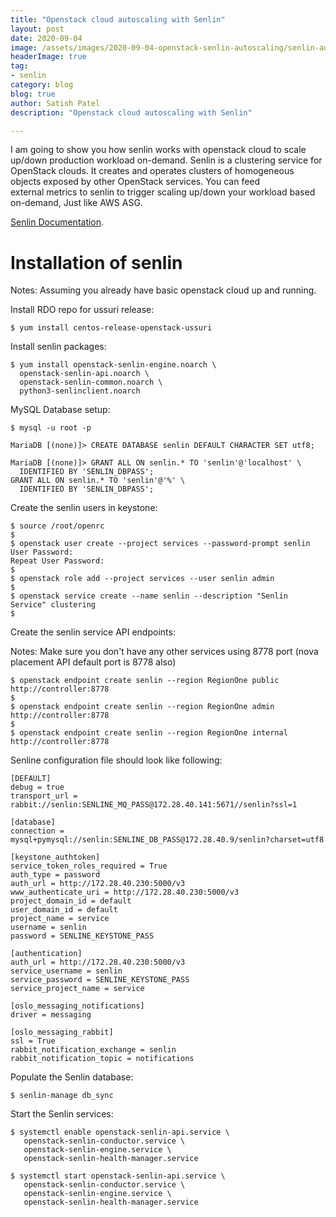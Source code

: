 ```yaml
---
title: "Openstack cloud autoscaling with Senlin"
layout: post
date: 2020-09-04
image: /assets/images/2020-09-04-openstack-senlin-autoscaling/senlin-autoscale.png
headerImage: true
tag:
- senlin
category: blog
blog: true
author: Satish Patel
description: "Openstack cloud autoscaling with Senlin"

---
```


I am going to show you how senlin works with openstack cloud to scale up/down production workload on-demand. Senlin is a clustering service for OpenStack clouds. It creates and operates clusters of homogeneous objects exposed by other OpenStack services. You can feed external metrics to senlin to trigger scaling up/down your workload based on-demand, Just like AWS ASG.

<!--more-->
[Senlin Documentation](https://docs.openstack.org/senlin/latest/install/).

# Installation of senlin 

Notes: Assuming you already have basic openstack cloud up and running.

Install RDO repo for ussuri release:

```
$ yum install centos-release-openstack-ussuri
```

Install senlin packages:

```
$ yum install openstack-senlin-engine.noarch \
  openstack-senlin-api.noarch \
  openstack-senlin-common.noarch \
  python3-senlinclient.noarch
```

MySQL Database setup:

```
$ mysql -u root -p

MariaDB [(none)]> CREATE DATABASE senlin DEFAULT CHARACTER SET utf8;

MariaDB [(none)]> GRANT ALL ON senlin.* TO 'senlin'@'localhost' \
  IDENTIFIED BY 'SENLIN_DBPASS';
GRANT ALL ON senlin.* TO 'senlin'@'%' \
  IDENTIFIED BY 'SENLIN_DBPASS';
```

Create the senlin users in keystone:

```
$ source /root/openrc
$
$ openstack user create --project services --password-prompt senlin
User Password:
Repeat User Password:
$
$ openstack role add --project services --user senlin admin
$
$ openstack service create --name senlin --description "Senlin Service" clustering
$
```

Create the senlin service API endpoints:

Notes: Make sure you don't have any other services using 8778 port (nova placement API default port is 8778 also)

```
$ openstack endpoint create senlin --region RegionOne public http://controller:8778
$
$ openstack endpoint create senlin --region RegionOne admin http://controller:8778
$
$ openstack endpoint create senlin --region RegionOne internal http://controller:8778
```

Senline configuration file should look like following:

```
[DEFAULT]
debug = true
transport_url = rabbit://senlin:SENLINE_MQ_PASS@172.28.40.141:5671//senlin?ssl=1

[database]
connection = mysql+pymysql://senlin:SENLINE_DB_PASS@172.28.40.9/senlin?charset=utf8

[keystone_authtoken]
service_token_roles_required = True
auth_type = password
auth_url = http://172.28.40.230:5000/v3
www_authenticate_uri = http://172.28.40.230:5000/v3
project_domain_id = default
user_domain_id = default
project_name = service
username = senlin
password = SENLINE_KEYSTONE_PASS

[authentication]
auth_url = http://172.28.40.230:5000/v3
service_username = senlin
service_password = SENLINE_KEYSTONE_PASS
service_project_name = service

[oslo_messaging_notifications]
driver = messaging

[oslo_messaging_rabbit]
ssl = True
rabbit_notification_exchange = senlin
rabbit_notification_topic = notifications
```

Populate the Senlin database:

```
$ senlin-manage db_sync
```

Start the Senlin services:

```
$ systemctl enable openstack-senlin-api.service \
   openstack-senlin-conductor.service \
   openstack-senlin-engine.service \
   openstack-senlin-health-manager.service

$ systemctl start openstack-senlin-api.service \
   openstack-senlin-conductor.service \
   openstack-senlin-engine.service \
   openstack-senlin-health-manager.service
```
